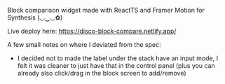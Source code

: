 Block comparison widget made with ReactTS and Framer Motion for Synthesis (◡‿◡✿) 

Live deploy here: https://disco-block-compare.netlify.app/

A few small notes on where I deviated from the spec: 

- I decided not to made the label under the stack have an input mode, I felt it was cleaner to just have that in the control panel (plus you can already also click/drag in the block screen to add/remove)